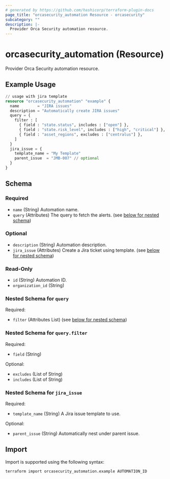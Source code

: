 ```yaml
---
# generated by https://github.com/hashicorp/terraform-plugin-docs
page_title: "orcasecurity_automation Resource - orcasecurity"
subcategory: ""
description: |-
  Provider Orca Security automation resource.
---
```


# orcasecurity_automation (Resource)

Provider Orca Security automation resource.

## Example Usage

```terraform
// usage with jira template
resource "orcasecurity_automation" "example" {
  name        = "JIRA issues"
  description = "Automatically create JIRA issues"
  query = {
    filter : [
      { field : "state.status", includes : ["open"] },
      { field : "state.risk_level", includes : ["high", "critical"] },
      { field : "asset_regions", excludes : ["centralus"] },
    ]
  }
  jira_issue = {
    template_name = "My Template"
    parent_issue  = "JMB-007" // optional
  }
}
```

<!-- schema generated by tfplugindocs -->
## Schema

### Required

- `name` (String) Automation name.
- `query` (Attributes) The query to fetch the alerts. (see [below for nested schema](#nestedatt--query))

### Optional

- `description` (String) Automation description.
- `jira_issue` (Attributes) Create a Jira ticket using template. (see [below for nested schema](#nestedatt--jira_issue))

### Read-Only

- `id` (String) Automation ID.
- `organization_id` (String)

<a id="nestedatt--query"></a>
### Nested Schema for `query`

Required:

- `filter` (Attributes List) (see [below for nested schema](#nestedatt--query--filter))

<a id="nestedatt--query--filter"></a>
### Nested Schema for `query.filter`

Required:

- `field` (String)

Optional:

- `excludes` (List of String)
- `includes` (List of String)



<a id="nestedatt--jira_issue"></a>
### Nested Schema for `jira_issue`

Required:

- `template_name` (String) A Jira issue template to use.

Optional:

- `parent_issue` (String) Automatically nest under parent issue.

## Import

Import is supported using the following syntax:

```shell
terraform import orcasecurity_automation.example AUTOMATION_ID
```
